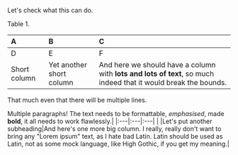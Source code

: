Let's check what this can do.

Table 1.

|A	|B	|C	|
|:---|:---|:---|
|D	|E	|F|
|Short column|Yet another short column|And here we should have a column with **lots and lots of text**, so much indeed that it would break the bounds.
That much even that there will be multiple lines.

Multiple paragraphs!
The text needs to be formattable, *emphasised*, made **bold**, it all needs to work flawlessly.|
|:---|:---|:---|
| |Let's put another subheading|And here's one more big column. I really, really don't want to bring any "Lorem ipsum" text, as I hate bad Latin. Latin should be used as Latin, not as some mock language, like High Gothic, if you get my meaning.|


